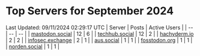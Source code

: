 # Top Servers for September 2024
Last Updated: 09/11/2024 02:29:17 UTC
| Server | Posts | Active Users |
| -- | -- | -- |
| [mastodon.social](https://mastodon.social/tags/PowerShell) | 12 | 6 |
| [techhub.social](https://techhub.social/tags/PowerShell) | 12 | 2 |
| [hachyderm.io](https://hachyderm.io/tags/PowerShell) | 2 | 2 |
| [infosec.exchange](https://infosec.exchange/tags/PowerShell) | 2 | 1 |
| [aus.social](https://aus.social/tags/PowerShell) | 1 | 1 |
| [fosstodon.org](https://fosstodon.org/tags/PowerShell) | 1 | 1 |
| [norden.social](https://norden.social/tags/PowerShell) | 1 | 1 |
